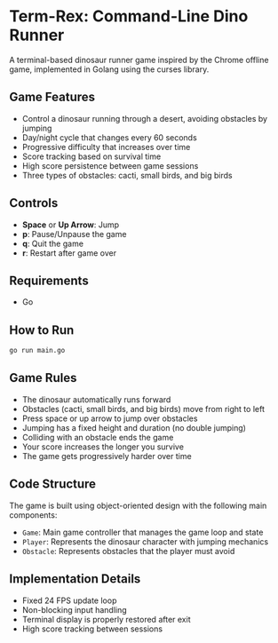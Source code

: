 # Term-Rex: Command-Line Dino Runner

A terminal-based dinosaur runner game inspired by the Chrome offline game, implemented in Golang using the curses library.

## Game Features

- Control a dinosaur running through a desert, avoiding obstacles by jumping
- Day/night cycle that changes every 60 seconds
- Progressive difficulty that increases over time
- Score tracking based on survival time
- High score persistence between game sessions
- Three types of obstacles: cacti, small birds, and big birds

## Controls

- **Space** or **Up Arrow**: Jump
- **p**: Pause/Unpause the game
- **q**: Quit the game
- **r**: Restart after game over

## Requirements

- Go

## How to Run

```bash
go run main.go
```

## Game Rules

- The dinosaur automatically runs forward
- Obstacles (cacti, small birds, and big birds) move from right to left
- Press space or up arrow to jump over obstacles
- Jumping has a fixed height and duration (no double jumping)
- Colliding with an obstacle ends the game
- Your score increases the longer you survive
- The game gets progressively harder over time

## Code Structure

The game is built using object-oriented design with the following main components:

- `Game`: Main game controller that manages the game loop and state
- `Player`: Represents the dinosaur character with jumping mechanics
- `Obstacle`: Represents obstacles that the player must avoid

## Implementation Details

- Fixed 24 FPS update loop
- Non-blocking input handling
- Terminal display is properly restored after exit
- High score tracking between sessions
